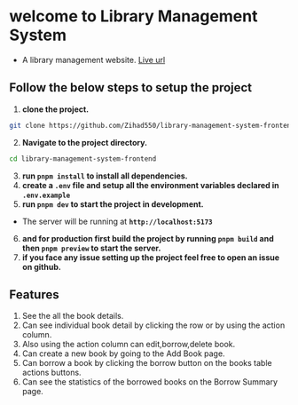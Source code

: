 
# welcome to Library Management System
- A library management website. [Live url](https://library-management-system-frontend-one.vercel.app)

## **Follow the below steps to setup the project**
1. **clone the project.**
```bash
git clone https://github.com/Zihad550/library-management-system-frontend.git
```
2. **Navigate to the project directory.**
```bash
cd library-management-system-frontend
```
3. **run `pnpm install` to install all dependencies.**
4. **create a `.env` file and setup all the environment variables declared in `.env.example`**
5. **run `pnpm dev` to start the project in development.**
  - The server will be running at **`http://localhost:5173`**
6. **and for production first build the project  by running `pnpm build` and then `pnpm preview` to start the server.**
7. **if you face any issue setting up the project feel free to open an issue on github.**

## Features
1. See the all the book details.
2. Can see individual book detail by clicking the row or by using the action column.
3. Also using the action column can edit,borrow,delete book.
4. Can create a new book by going to the Add Book page.
5. Can borrow a book by clicking the borrow button on the books table actions buttons.
6. Can see the statistics of the borrowed books on the Borrow Summary page.
